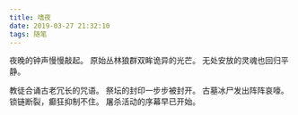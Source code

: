 ```yaml
---
title: 嗜夜
date: 2019-03-27 21:32:10
tags: 随笔
---
```


夜晚的钟声慢慢敲起。
原始丛林狼群双眸诡异的光芒。
无处安放的灵魂也回归平静。

教徒合诵古老冗长的咒语。
祭坛的封印一步步被封开。
古墓冰尸发出阵阵哀嚎。
锁链断裂，癫狂抑制不住。
屠杀活动的序幕早已开始。
